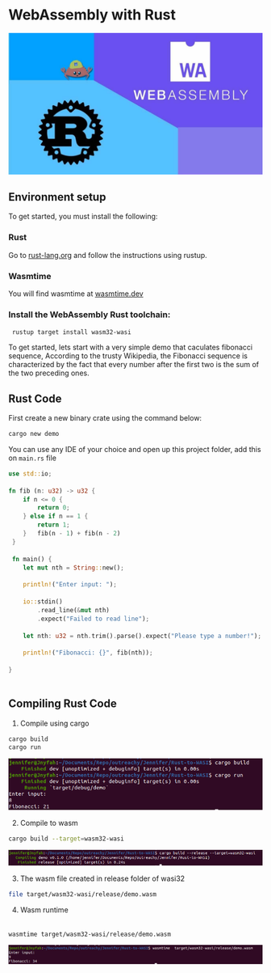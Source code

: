 # WebAssembly with Rust

![Rust WASI](/static/img/tutorial/rustWasi.jpg?raw=true)

## Environment setup

To get started, you must install the following:

### Rust

Go to [rust-lang.org](https://www.rust-lang.org/tools/install) and follow the instructions using rustup.

### Wasmtime

You will find wasmtime at [wasmtime.dev](https://wasmtime.dev/)

### Install the WebAssembly Rust toolchain:

```
 rustup target install wasm32-wasi
```

 To get started, lets start with a very simple demo that caculates fibonacci sequence, According to the trusty Wikipedia, the Fibonacci sequence is characterized by the fact that every number after the first two is the sum of the two preceding ones.


## Rust Code

First create a new binary crate using the command below:

```bash
cargo new demo
```

You can use any IDE of your choice and open up this project folder, add this on `main.rs` file
  
```rust
use std::io;

fn fib (n: u32) -> u32 {
    if n <= 0 {
        return 0;
    } else if n == 1 {
        return 1;
    }   fib(n - 1) + fib(n - 2)
 }

 fn main() {
    let mut nth = String::new();

    println!("Enter input: ");

    io::stdin()
        .read_line(&mut nth)
        .expect("Failed to read line");

    let nth: u32 = nth.trim().parse().expect("Please type a number!");

    println!("Fibonacci: {}", fib(nth));
    
}
  
```

## Compiling Rust Code

1. Compile using cargo

``` bash
cargo build
cargo run
```
![Rust Screenshot1](/static/img/tutorial/rustRunSreenshot.png?raw=true)

2. Compile to wasm

```bash
cargo build --target=wasm32-wasi
```
![Rust Screenshot2](/static/img/tutorial/rustCompileScreenshot.png?raw=true)


3. The wasm file created in release folder of wasi32

```bash
file target/wasm32-wasi/release/demo.wasm
```

4. Wasm runtime

```bash

wasmtime target/wasm32-wasi/release/demo.wasm
```
![Rust Screenshot3](/static/img/tutorial/rustWasm.png?raw=true)

	
